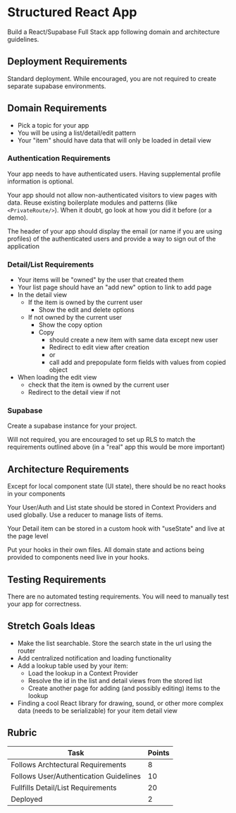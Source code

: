 # Structured React App

Build a React/Supabase Full Stack app following domain and architecture guidelines.

## Deployment Requirements

Standard deployment. While encouraged, you are not required to create separate supabase environments.

## Domain Requirements

- Pick a topic for your app
- You will be using a list/detail/edit pattern
- Your "item" should have data that will only be loaded in detail view

### Authentication Requirements

Your app needs to have authenticated users. Having supplemental profile information is optional.

Your app should not allow non-authenticated visitors to view pages with data. Reuse existing boilerplate modules and patterns (like `<PrivateRoute/>`). When it doubt, go look at how you did it before (or a demo).

The header of your app should display the email (or name if you are using profiles) of the authenticated users and provide a way to sign out of the application

### Detail/List Requirements

- Your items will be "owned" by the user that created them
- Your list page should have an "add new" option to link to add page
- In the detail view
  - If the item is owned by the current user
    - Show the edit and delete options
  - If not owned by the current user
    - Show the copy option
    - Copy
      - should create a new item with same data except new user
      - Redirect to edit view after creation
      - or
      - call add and prepopulate form fields with values from copied object
- When loading the edit view
  - check that the item is owned by the current user
  - Redirect to the detail view if not

### Supabase

Create a supabase instance for your project.

Will not required, you are encouraged to set up RLS to match the requirements outlined above (in a "real" app this would be more important)

## Architecture Requirements

Except for local component state (UI state), there should be no react hooks in your components

Your User/Auth and List state should be stored in Context Providers and used globally. Use a reducer to manage lists of items.

Your Detail item can be stored in a custom hook with "useState" and live at the page level

Put your hooks in their own files. All domain state and actions being provided to components need live in your hooks.

## Testing Requirements

There are no automated testing requirements. You will need to manually test your app for correctness.

## Stretch Goals Ideas

- Make the list searchable. Store the search state in the url using the router
- Add centralized notification and loading functionality
- Add a lookup table used by your item:
  - Load the lookup in a Context Provider
  - Resolve the id in the list and detail views from the stored list
  - Create another page for adding (and possibly editing) items to the lookup
- Finding a cool React library for drawing, sound, or other more complex data (needs to be serializable) for your item detail view

## Rubric

| Task                                   | Points |
| -------------------------------------- | ------ |
| Follows Archtectural Requirements      | 8      |
| Follows User/Authentication Guidelines | 10     |
| Fullfills Detail/List Requirements     | 20     |
| Deployed                               | 2      |
